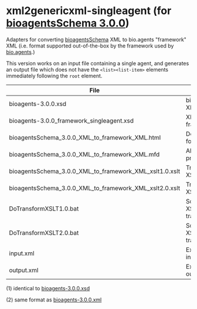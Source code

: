 # xml2genericxml-singleagent (for [bioagentsSchema 3.0.0](https://github.com/bio-agents/bioagentsSchema/tree/master/versions/bioagents-3.0.0))
Adapters for converting [bioagentsSchema](https://github.com/bio-agents/bioagentsSchema/) XML to bio.agents "framework" XML (i.e. format supported out-of-the-box by the framework used by [bio.agents](https://bio.agents).)

This version works on an input file containing a single agent, and generates an output file which does not have the ```<list><list-item>``` elements immediately following the ```root``` element.

File | Description
---- | -----------
bioagents-3.0.0.xsd | bioagentsSchema XML Schema (1)
bioagents-3.0.0_framework_singleagent.xsd | XML Schema for framework XML
bioagentsSchema_3.0.0_XML_to_framework_XML.html | Documentation for transform
bioagentsSchema_3.0.0_XML_to_framework_XML.mfd | Altova MapForce project file
bioagentsSchema_3.0.0_XML_to_framework_XML_xslt1.0.xslt | Transform in XSLT 1.0 
bioagentsSchema_3.0.0_XML_to_framework_XML_xslt2.0.xslt | Transform in XSLT 2.0 
DoTransformXSLT1.0.bat | Script for running XSLT 1.0 transform
DoTransformXSLT2.0.bat | Script for running XSLT 2.0 transform
input.xml | Example script input 
output.xml | Example script output (2)

(1) identical to [bioagents-3.0.0.xsd](https://github.com/bio-agents/bioagentsSchema/blob/master/versions/bioagents-3.0.0/bioagents-3.0.0.xsd)

(2) same format as [bioagents-3.0.0.xml](https://github.com/bio-agents/bioagentsSchema/blob/master/versions/bioagents-3.0.0/example_files/bioagents-3.0.0.xml)
